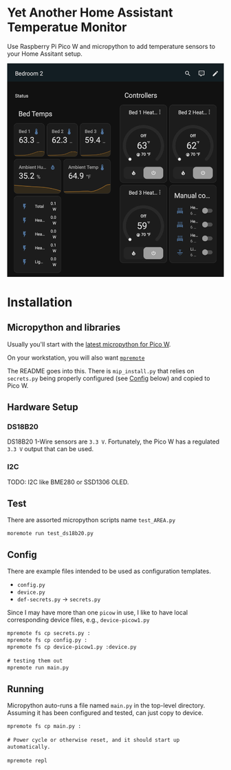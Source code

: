 # Yet Another Home Assistant Temperatue Monitor

Use Raspberry Pi Pico W and micropython to add temperature sensors to your Home Assitant setup.

![Home Asssitant Dashboard with temperature sensors](assets/HA_Dashboard_seedomatic.png)

# Installation

## Micropython and libraries

Usually you'll start with the [latest micropython for Pico W][latest_micropython].

On your workstation, you will also want [`mpremote`][mpremote]

The README goes into this. There is `mip_install.py` that relies on `secrets.py` being properly configured (see [Config](#config) below)  and copied to Pico W.

## Hardware Setup

### DS18B20

DS18B20 1-Wire sensors are `3.3 V`. Fortunately, the Pico W has a regulated `3.3 V` output that can be used.

### I2C

TODO: I2C like BME280 or SSD1306 OLED.


## Test

There are assorted micropython scripts name `test_AREA.py`

```
moremote run test_ds18b20.py
```

## Config

There are example files intended to be used as configuration templates.

 - `config.py`
 - `device.py`
 - `def-secrets.py` -> `secrets.py`

Since I may have more than one `picow` in use, I like to have local corresponding device files, e.g., `device-picow1.py`


```shell
mpremote fs cp secrets.py :
mpremote fs cp config.py :
mpremote fs cp device-picow1.py :device.py

# testing them out
mpremote run main.py
```

## Running

Micropython auto-runs a file named `main.py` in the top-level directory. Assuming it has been configured and tested, can just copy to device.

```
mpremote fs cp main.py :

# Power cycle or otherwise reset, and it should start up automatically.

mpremote repl
```


[latest_micropython]: https://micropython.org/download/RPI_PICO_W/
[mpremote]: https://docs.micropython.org/en/latest/reference/mpremote.html
